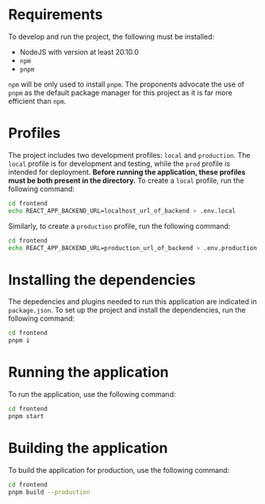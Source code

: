 # Requirements
To develop and run the project, the following must be installed:
- NodeJS with version at least 20.10.0
- `npm`
- `pnpm`

`npm` will be only used to install `pnpm`. The proponents advocate the use of `pnpm` as the default package manager for this project as it is far more efficient than `npm`. 

# Profiles
The project includes two development profiles: `local` and `production`. The `local` profile is for development and testing, while the `prod` profile is intended for deployment. **Before running the application, these profiles must be both present in the directory.** To create a `local` profile, run the following command:
```bash
cd frontend
echo REACT_APP_BACKEND_URL=localhost_url_of_backend > .env.local 
```
Similarly, to create a `production` profile, run the following command:
```bash
cd frontend
echo REACT_APP_BACKEND_URL=production_url_of_backend > .env.production 
```

# Installing the dependencies
The depedencies and plugins needed to run this application are indicated in `package.json`. To set up the project and install the dependencies, run the following command:
```bash
cd frontend
pnpm i
```

# Running the application
To run the application, use the following command:
```bash
cd frontend
pnpm start
```

# Building the application
To build the application for production, use the following command:
```bash
cd frontend
pnpm build --production
```